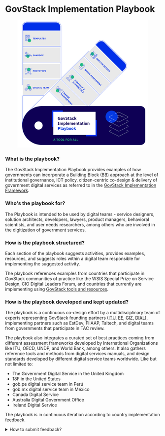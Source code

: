 # GovStack Implementation Playbook

<figure><img src=".gitbook/assets/18. Govstack Playbook a tool for all (2).jpg" alt=""><figcaption></figcaption></figure>

### What is the playbook?

The GovStack Implementation Playbook provides examples of how governments can incorporate a Building Block (BB) approach at the level of institutional governance, ICT policy, citizen-centric co-design & delivery of government digital services as referred to in the [GovStack Implementation Framework](govstack-implementation-playbook/implementation-framework.md).&#x20;

### &#x20;Who's the playbook for?

The Playbook is intended to be used by digital teams - service designers, solution architects, developers, lawyers, product managers, behavioral scientists, and user needs researchers, among others who are involved in the digitization of government services.

### How is the playbook structured?

Each section of the playbook suggests activities, provides examples, resources, and suggests roles within a digital team responsible for implementing the suggested activity.&#x20;

The playbook references examples from countries that participate in GovStack communities of practice like the WSIS Special Prize on Service Design, CIO Digital Leaders Forum, and countries that currently are implementing using [GovStack tools and resources](https://www.govstack.global/our-offerings/).&#x20;

### How is the playbook developed and kept updated?

The playbook is a continuous co-design effort by a multidisciplinary team of experts representing GovStack founding partners ([ITU](https://www.itu.int/en/Pages/default.aspx), [EE](https://e-estonia.com/), [GIZ](https://www.giz.de/en/html/index.html), [DIAL](https://dial.global/)), implementing partners such as EstDev, FIIAAP, Taltech, and digital teams from governments that participate in TAC review.&#x20;

The playbook also integrates a curated set of best practices coming from different assessment frameworks developed by International Organizations like ITU, OECD, UNDP, and World Bank, among others. It also gathers reference tools and methods from digital services manuals, and design standards developed by different digital service teams worldwide. Like but not limited to:

* The Government Digital Service in the United Kingdom&#x20;
* 18F in the United States
* gob.pe digital service team in Perú&#x20;
* gob.mx digital service team in México
* Canada Digital Service&#x20;
* Australia Digital Government Office
* Ireland Digital Service&#x20;

The playbook is in continuous iteration according to country implementation feedback.

<details>

<summary>How to submit feedback?</summary>

One of the cornerstones of our commitment to excellence is our unwavering dedication to listening to you, our readers. Your feedback is invaluable to us. We don't just collect it; we cherish it. Your thoughts, opinions, and suggestions are the compass guiding our journey toward continuous improvement.&#x20;

In order to provide feedback for a particular page

* Open the GovStack Implementation [Playbook](https://govstack.gitbook.io/implementation-playbook/),
* Navigate to the page you would like to provide feedback on,
* Click the “Give Feedback” button in the upper right corner,

<img src=".gitbook/assets/Step 1 Navigate to the page where you wish to provide your feedback (1).png" alt="" data-size="original">

* Upon clicking the “Give Feedback” button, a feedback form is created where you can share your name, email address, and your feedback.

<img src=".gitbook/assets/Step 1 Navigate to the page where you wish to provide your feedback (1) (1).jpg" alt="" data-size="original">

**The feedback form auto-fills the link of the page that you wish to leave feedback on.**

</details>
